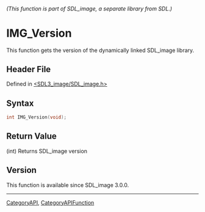 ###### (This function is part of SDL_image, a separate library from SDL.)
# IMG_Version

This function gets the version of the dynamically linked SDL_image library.

## Header File

Defined in [<SDL3_image/SDL_image.h>](https://github.com/libsdl-org/SDL_image/blob/main/include/SDL3_image/SDL_image.h)

## Syntax

```c
int IMG_Version(void);
```

## Return Value

(int) Returns SDL_image version

## Version

This function is available since SDL_image 3.0.0.

----
[CategoryAPI](CategoryAPI), [CategoryAPIFunction](CategoryAPIFunction)

